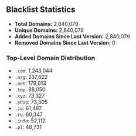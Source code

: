 ## Blacklist Statistics

- **Total Domains:** 2,840,079
- **Unique Domains:** 2,840,079
- **Added Domains Since Last Version:** 2,840,079
- **Removed Domains Since Last Version:** 0

### Top-Level Domain Distribution

-  `.com`: 1,243,044
-  `.org`: 237,622
-  `.net`: 179,013
-  `.top`: 88,050
-  `.xyz`: 73,327
-  `.shop`: 73,305
-  `.io`: 61,487
-  `.ru`: 60,347
-  `.info`: 52,112
-  `.pl`: 48,731
